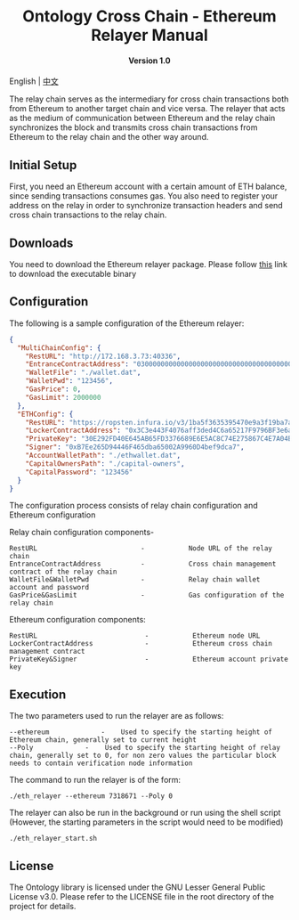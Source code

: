 <h1 align="center">Ontology Cross Chain - Ethereum Relayer Manual</h1>
<h4 align="center">Version 1.0 </h4>

English | [中文](ethereum_relayer_manual_CN.md)

The relay chain serves as the intermediary for cross chain transactions both from Ethereum to another target chain and vice versa. The relayer that acts as the medium of communication between Ethereum and the relay chain synchronizes the block and transmits cross chain transactions from Ethereum to the relay chain and the other way around.

## Initial Setup

First, you need an Ethereum account with a certain amount of ETH balance, since sending transactions consumes gas. You also need to register your address on the relay in order to synchronize transaction headers and send cross chain transactions to the relay chain.

## Downloads

You need to download the Ethereum relayer package. Please follow [this]() link to download the executable binary

## Configuration

The following is a sample configuration of the Ethereum relayer:

```json
{
  "MultiChainConfig": {
    "RestURL": "http://172.168.3.73:40336",
    "EntranceContractAddress": "0300000000000000000000000000000000000000",
    "WalletFile": "./wallet.dat",
    "WalletPwd": "123456",
    "GasPrice": 0,
    "GasLimit": 2000000
  },
  "ETHConfig": {
    "RestURL": "https://ropsten.infura.io/v3/1ba5f3635395470e9a3f19ba7a852144",
    "LockerContractAddress": "0x3C3e443F4076aff3ded4C6a65217F9796BF3e6a7",
    "PrivateKey": "30E292FD40E645AB65FD3376689E6E5AC8C74E275867C4E7A04B88FA5CB4D252",
    "Signer": "0xB7Ee265D94446F465dba65002A9960D4bef9dca7",
    "AccountWalletPath": "./ethwallet.dat",
    "CapitalOwnersPath": "./capital-owners",
    "CapitalPassword": "123456"
  }
}
```

The configuration process consists of relay chain configuration and Ethereum configuration

Relay chain configuration components-

```
RestURL                          -           Node URL of the relay chain
EntranceContractAddress          -           Cross chain management contract of the relay chain
WalletFile&WalletPwd             -           Relay chain wallet account and password
GasPrice&GasLimit                -           Gas configuration of the relay chain
```

Ethereum configuration components:

```
RestURL                           -           Ethereum node URL
LockerContractAddress             -           Ethereum cross chain management contract
PrivateKey&Signer                 -           Ethereum account private key
```

## Execution

The two parameters used to run the relayer are as follows:

```
--ethereum             -    Used to specify the starting height of Ethereum chain, generally set to current height
--Poly             -    Used to specify the starting height of relay chain, generally set to 0, for non zero values the particular block needs to contain verification node information
```

The command to run the relayer is of the form:

```shell
./eth_relayer --ethereum 7318671 --Poly 0
```

The relayer can also be run in the background or run using the shell script (However, the starting parameters in the script would need to be modified)

```shell
./eth_relayer_start.sh
```

## License

The Ontology library is licensed under the GNU Lesser General Public License v3.0. Please refer to the LICENSE file in the root directory of the project for details.
